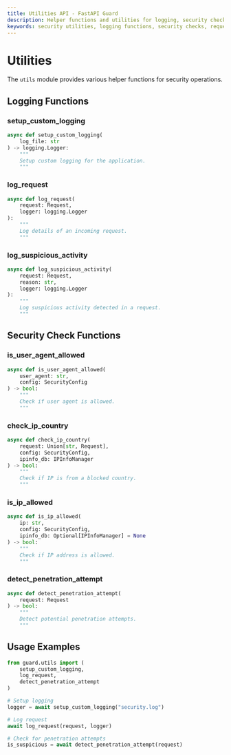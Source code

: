 ```yaml
---
title: Utilities API - FastAPI Guard
description: Helper functions and utilities for logging, security checks, and request handling in FastAPI Guard
keywords: security utilities, logging functions, security checks, request handling
---
```


# Utilities

The `utils` module provides various helper functions for security operations.

## Logging Functions

### setup_custom_logging

```python
async def setup_custom_logging(
    log_file: str
) -> logging.Logger:
    """
    Setup custom logging for the application.
    """
```

### log_request

```python
async def log_request(
    request: Request,
    logger: logging.Logger
):
    """
    Log details of an incoming request.
    """
```

### log_suspicious_activity

```python
async def log_suspicious_activity(
    request: Request,
    reason: str,
    logger: logging.Logger
):
    """
    Log suspicious activity detected in a request.
    """
```

## Security Check Functions

### is_user_agent_allowed

```python
async def is_user_agent_allowed(
    user_agent: str,
    config: SecurityConfig
) -> bool:
    """
    Check if user agent is allowed.
    """
```

### check_ip_country

```python
async def check_ip_country(
    request: Union[str, Request],
    config: SecurityConfig,
    ipinfo_db: IPInfoManager
) -> bool:
    """
    Check if IP is from a blocked country.
    """
```

### is_ip_allowed

```python
async def is_ip_allowed(
    ip: str,
    config: SecurityConfig,
    ipinfo_db: Optional[IPInfoManager] = None
) -> bool:
    """
    Check if IP address is allowed.
    """
```

### detect_penetration_attempt

```python
async def detect_penetration_attempt(
    request: Request
) -> bool:
    """
    Detect potential penetration attempts.
    """
```

## Usage Examples

```python
from guard.utils import (
    setup_custom_logging,
    log_request,
    detect_penetration_attempt
)

# Setup logging
logger = await setup_custom_logging("security.log")

# Log request
await log_request(request, logger)

# Check for penetration attempts
is_suspicious = await detect_penetration_attempt(request)
```